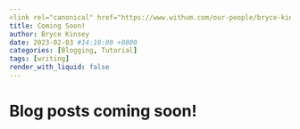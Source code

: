 ```yaml
---
<link rel="canonical" href="https://www.withum.com/our-people/bryce-kinsey">
title: Coming Soon!
author: Bryce Kinsey
date: 2023-02-03 #14:10:00 +0800
categories: [Blogging, Tutorial]
tags: [writing]
render_with_liquid: false
---
```


# Blog posts coming soon!
